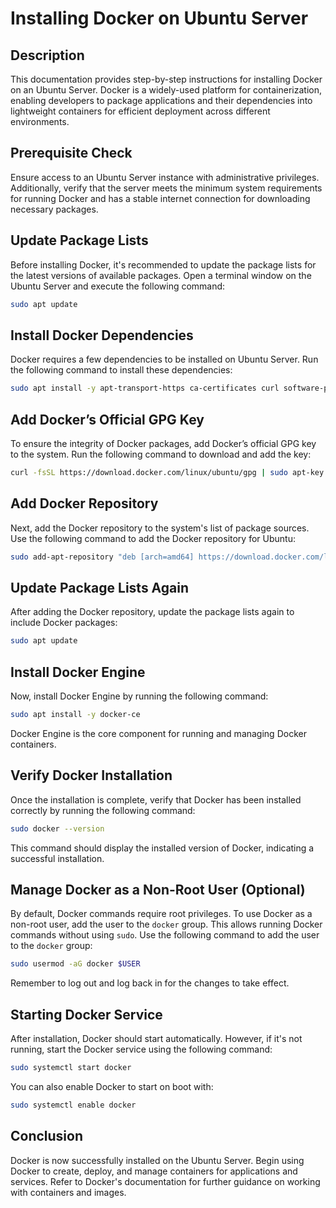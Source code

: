 # Installing Docker on Ubuntu Server

## Description

This documentation provides step-by-step instructions for installing Docker on an Ubuntu Server. Docker is a widely-used platform for containerization, enabling developers to package applications and their dependencies into lightweight containers for efficient deployment across different environments.

## Prerequisite Check

Ensure access to an Ubuntu Server instance with administrative privileges. Additionally, verify that the server meets the minimum system requirements for running Docker and has a stable internet connection for downloading necessary packages.

## Update Package Lists

Before installing Docker, it's recommended to update the package lists for the latest versions of available packages. Open a terminal window on the Ubuntu Server and execute the following command:

```bash
sudo apt update
```

## Install Docker Dependencies

Docker requires a few dependencies to be installed on Ubuntu Server. Run the following command to install these dependencies:

```bash
sudo apt install -y apt-transport-https ca-certificates curl software-properties-common
```

## Add Docker’s Official GPG Key

To ensure the integrity of Docker packages, add Docker’s official GPG key to the system. Run the following command to download and add the key:

```bash
curl -fsSL https://download.docker.com/linux/ubuntu/gpg | sudo apt-key add -
```

## Add Docker Repository

Next, add the Docker repository to the system's list of package sources. Use the following command to add the Docker repository for Ubuntu:

```bash
sudo add-apt-repository "deb [arch=amd64] https://download.docker.com/linux/ubuntu $(lsb_release -cs) stable"
```

## Update Package Lists Again

After adding the Docker repository, update the package lists again to include Docker packages:

```bash
sudo apt update
```

## Install Docker Engine

Now, install Docker Engine by running the following command:

```bash
sudo apt install -y docker-ce
```

Docker Engine is the core component for running and managing Docker containers.

## Verify Docker Installation

Once the installation is complete, verify that Docker has been installed correctly by running the following command:

```bash
sudo docker --version
```

This command should display the installed version of Docker, indicating a successful installation.

## Manage Docker as a Non-Root User (Optional)

By default, Docker commands require root privileges. To use Docker as a non-root user, add the user to the `docker` group. This allows running Docker commands without using `sudo`. Use the following command to add the user to the `docker` group:

```bash
sudo usermod -aG docker $USER
```

Remember to log out and log back in for the changes to take effect.

## Starting Docker Service

After installation, Docker should start automatically. However, if it's not running, start the Docker service using the following command:

```bash
sudo systemctl start docker
```

You can also enable Docker to start on boot with:

```bash
sudo systemctl enable docker
```

## Conclusion

Docker is now successfully installed on the Ubuntu Server. Begin using Docker to create, deploy, and manage containers for applications and services. Refer to Docker's documentation for further guidance on working with containers and images.